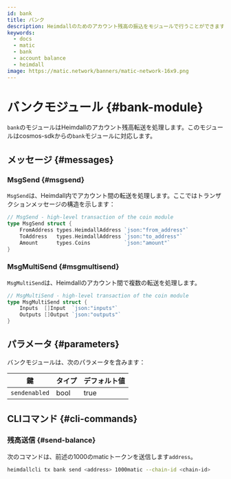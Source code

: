 ```yaml
---
id: bank
title: バンク
description: Heimdallのためのアカウント残高の振込をモジュールで行うことができます。
keywords:
  - docs
  - matic
  - bank
  - account balance
  - heimdall
image: https://matic.network/banners/matic-network-16x9.png
---
```


# バンクモジュール {#bank-module}

`bank`のモジュールはHeimdallのアカウント残高転送を処理します。このモジュールはcosmos-sdkからの`bank`モジュールに対応します。

## メッセージ {#messages}

### MsgSend {#msgsend}

`MsgSend`は、Heimdall内でアカウント間の転送を処理します。ここではトランザクションメッセージの構造を示します：

```go
// MsgSend - high-level transaction of the coin module
type MsgSend struct {
	FromAddress types.HeimdallAddress `json:"from_address"`
	ToAddress   types.HeimdallAddress `json:"to_address"`
	Amount      types.Coins           `json:"amount"`
}
```

### MsgMultiSend {#msgmultisend}

`MsgMultiSend`は、Heimdallのアカウント間で複数の転送を処理します。

```go
// MsgMultiSend - high-level transaction of the coin module
type MsgMultiSend struct {
	Inputs  []Input  `json:"inputs"`
	Outputs []Output `json:"outputs"`
}
```

## パラメータ {#parameters}

バンクモジュールは、次のパラメータを含みます：

| 鍵 | タイプ | デフォルト値 |
|----------------------|--------|------------------|
| `sendenabled` | bool | true |

## CLIコマンド {#cli-commands}

### 残高送信 {#send-balance}

次のコマンドは、前述の1000のmaticトークンを送信します`address`。

```bash
heimdallcli tx bank send <address> 1000matic --chain-id <chain-id>
```
